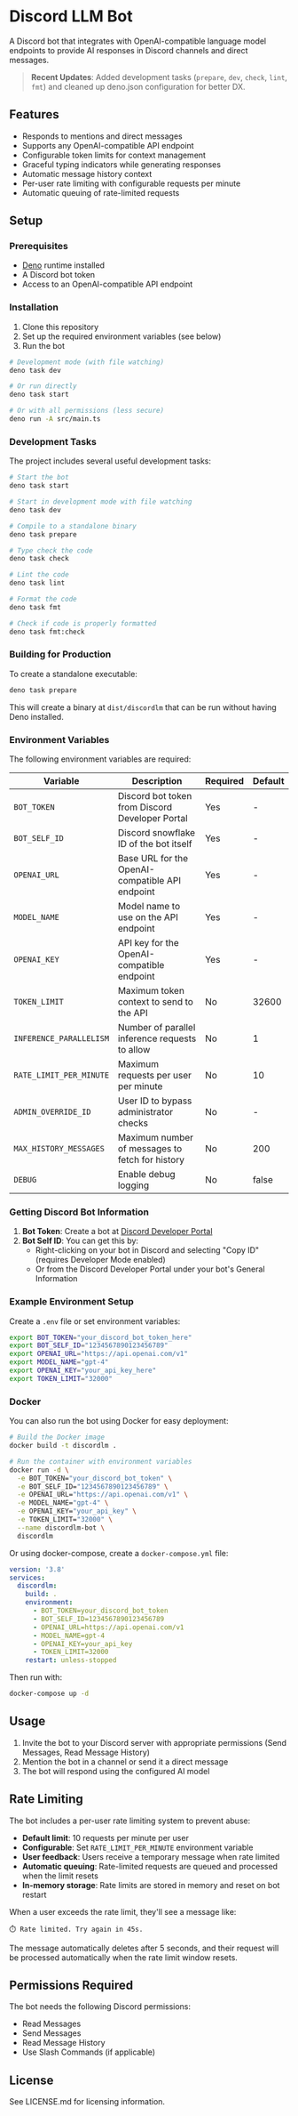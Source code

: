 # Discord LLM Bot

A Discord bot that integrates with OpenAI-compatible language model endpoints to provide AI responses in Discord channels and direct messages.

> **Recent Updates**: Added development tasks (`prepare`, `dev`, `check`, `lint`, `fmt`) and cleaned up deno.json configuration for better DX.

## Features

- Responds to mentions and direct messages
- Supports any OpenAI-compatible API endpoint
- Configurable token limits for context management
- Graceful typing indicators while generating responses
- Automatic message history context
- Per-user rate limiting with configurable requests per minute
- Automatic queuing of rate-limited requests

## Setup

### Prerequisites

- [Deno](https://deno.land/) runtime installed
- A Discord bot token
- Access to an OpenAI-compatible API endpoint

### Installation

1. Clone this repository
2. Set up the required environment variables (see below)
3. Run the bot

```bash
# Development mode (with file watching)
deno task dev

# Or run directly
deno task start

# Or with all permissions (less secure)
deno run -A src/main.ts
```

### Development Tasks

The project includes several useful development tasks:

```bash
# Start the bot
deno task start

# Start in development mode with file watching
deno task dev

# Compile to a standalone binary
deno task prepare

# Type check the code
deno task check

# Lint the code
deno task lint

# Format the code
deno task fmt

# Check if code is properly formatted
deno task fmt:check
```

### Building for Production

To create a standalone executable:

```bash
deno task prepare
```

This will create a binary at `dist/discordlm` that can be run without having Deno installed.

### Environment Variables

The following environment variables are required:

| Variable | Description | Required | Default |
|----------|-------------|----------|---------|
| `BOT_TOKEN` | Discord bot token from Discord Developer Portal | Yes | - |
| `BOT_SELF_ID` | Discord snowflake ID of the bot itself | Yes | - |
| `OPENAI_URL` | Base URL for the OpenAI-compatible API endpoint | Yes | - |
| `MODEL_NAME` | Model name to use on the API endpoint | Yes | - |
| `OPENAI_KEY` | API key for the OpenAI-compatible endpoint | Yes | - |
| `TOKEN_LIMIT` | Maximum token context to send to the API | No | 32600 |
| `INFERENCE_PARALLELISM` | Number of parallel inference requests to allow | No | 1 |
| `RATE_LIMIT_PER_MINUTE` | Maximum requests per user per minute | No | 10 |
| `ADMIN_OVERRIDE_ID` | User ID to bypass administrator checks | No | - |
| `MAX_HISTORY_MESSAGES` | Maximum number of messages to fetch for history | No | 200 |
| `DEBUG` | Enable debug logging | No | false |

### Getting Discord Bot Information

1. **Bot Token**: Create a bot at [Discord Developer Portal](https://discord.com/developers/applications)
2. **Bot Self ID**: You can get this by:
   - Right-clicking on your bot in Discord and selecting "Copy ID" (requires Developer Mode enabled)
   - Or from the Discord Developer Portal under your bot's General Information

### Example Environment Setup

Create a `.env` file or set environment variables:

```bash
export BOT_TOKEN="your_discord_bot_token_here"
export BOT_SELF_ID="1234567890123456789"
export OPENAI_URL="https://api.openai.com/v1"
export MODEL_NAME="gpt-4"
export OPENAI_KEY="your_api_key_here"
export TOKEN_LIMIT="32000"
```

### Docker

You can also run the bot using Docker for easy deployment:

```bash
# Build the Docker image
docker build -t discordlm .

# Run the container with environment variables
docker run -d \
  -e BOT_TOKEN="your_discord_bot_token" \
  -e BOT_SELF_ID="1234567890123456789" \
  -e OPENAI_URL="https://api.openai.com/v1" \
  -e MODEL_NAME="gpt-4" \
  -e OPENAI_KEY="your_api_key" \
  -e TOKEN_LIMIT="32000" \
  --name discordlm-bot \
  discordlm
```

Or using docker-compose, create a `docker-compose.yml` file:

```yaml
version: '3.8'
services:
  discordlm:
    build: .
    environment:
      - BOT_TOKEN=your_discord_bot_token
      - BOT_SELF_ID=1234567890123456789
      - OPENAI_URL=https://api.openai.com/v1
      - MODEL_NAME=gpt-4
      - OPENAI_KEY=your_api_key
      - TOKEN_LIMIT=32000
    restart: unless-stopped
```

Then run with:

```bash
docker-compose up -d
```

## Usage

1. Invite the bot to your Discord server with appropriate permissions (Send Messages, Read Message History)
2. Mention the bot in a channel or send it a direct message
3. The bot will respond using the configured AI model

## Rate Limiting

The bot includes a per-user rate limiting system to prevent abuse:

- **Default limit**: 10 requests per minute per user
- **Configurable**: Set `RATE_LIMIT_PER_MINUTE` environment variable
- **User feedback**: Users receive a temporary message when rate limited
- **Automatic queuing**: Rate-limited requests are queued and processed when the limit resets
- **In-memory storage**: Rate limits are stored in memory and reset on bot restart

When a user exceeds the rate limit, they'll see a message like:
```
⏱️ Rate limited. Try again in 45s.
```

The message automatically deletes after 5 seconds, and their request will be processed automatically when the rate limit window resets.

## Permissions Required

The bot needs the following Discord permissions:
- Read Messages
- Send Messages
- Read Message History
- Use Slash Commands (if applicable)

## License

See LICENSE.md for licensing information.

